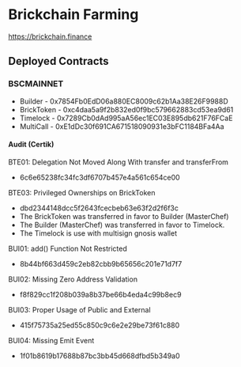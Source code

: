 # Brickchain Farming

https://brickchain.finance

## Deployed Contracts

### BSCMAINNET

- Builder - 0x7854Fb0EdD06a880EC8009c62b1Aa38E26F9988D
- BrickToken - 0xc4daa5a9f2b832ed0f9bc579662883cd53ea9d61
- Timelock - 0x7289Cb0dAd995aA56ec1EC03E895db621F76FCaE
- MultiCall - 0xE1dDc30f691CA671518090931e3bFC1184BFa4Aa

#### Audit (Certik)

BTE01: Delegation Not Moved Along With transfer and transferFrom

- 6c6e65238fc34fc3df6707b457e4a561c654ce00

BTE03: Privileged Ownerships on BrickToken
- dbd2344148dcc5f2643fcecbeb63e63f2d2f6f3c
- The BrickToken was transferred in favor to Builder (MasterChef)
- The Builder (MasterChef) was transferred in favor to Timelock.
- The Timelock is use with multisign gnosis wallet

BUI01: add() Function Not Restricted

- 8b44bf663d459c2eb82cbb9b65656c201e71d7f7

BUI02: Missing Zero Address Validation

- f8f829cc1f208b039a8b37be66b4eda4c99b8ec9

BUI03: Proper Usage of Public and External

- 415f75735a25ed55c850c9c6e2e29be73f61c880

BUI04: Missing Emit Event

- 1f01b8619b17688b87bc3bb45d668dfbd5b349a0
